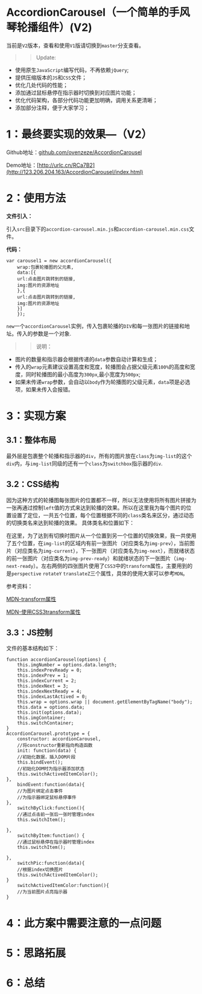 # AccordionCarousel（一个简单的手风琴轮播组件）(V2)
当前是`V2`版本，查看和使用`V1`版请切换到`master`分支查看。
>> Update:
* 使用原生`JavaScript`编写代码，不再依赖`jQuery`;
* 提供压缩版本的`JS`和`CSS`文件；
* 优化几处代码的性能；
* 添加通过鼠标悬停在指示器时切换到对应图片功能；
* 优化代码架构，各部分代码功能更加明确，调用关系更清晰；
* 添加部分注释，便于大家学习；

# 1：最终要实现的效果—（V2）
Github地址：[github.com/ovenzeze/AccordionCarousel](https://github.com/ovenzeze/AccordionCarousel)

Demo地址：[http://urlc.cn/RCa7B2](http://123.206.204.163/AccordionCarousel/index.html)
# 2：使用方法
**文件引入：**  

引入`src`目录下的`accordion-carousel.min.js`和`accordion-carousel.min.css`文件。  

**代码：**  

```
var carousel1 = new accordionCarousel({
    wrap:包裹轮播图的父元素,
    data:[{
    url:点击图片跳转到的链接,
    img:图片的资源地址
    },{
    url:点击图片跳转到的链接,
    img:图片的资源地址
    }]
    });
```
`new`一个`accordionCarousel`实例，传入包裹轮播的`DIV`和每一张图片的链接和地址。传入的参数是一个对象.
>> 说明：
* 图片的数量和指示器会根据传递的`data`参数自动计算和生成；
* 传入的`wrap`元素建议设置高度和宽度，轮播图会占据父级元素`100%`的高度和宽度，同时轮播图的最小高度为`300px`,最小宽度为`500px`;
* 如果未传递`wrap`参数，会自动以`body`作为轮播图的父级元素，`data`项是必选项，如果未传入会报错。

# 3：实现方案
## 3.1：整体布局

 最外层是包裹整个轮播和指示器的`div`，所有的图片放在`class`为`img-list`的这个`div`内，与`img-list`同级的还有一个`class`为`switchbox`指示器的`div`.
## 3.2：CSS结构
因为这种方式的轮播图每张图片的位置都不一样，所以无法使用将所有图片拼接为一张再通过控制`left`值的方式来达到轮播的效果。所以在这里我为每个图片的位置设置了定位，一共五个位置，每个位置根据不同的`class`类名来区分，通过动态的切换类名来达到轮播的效果。
具体类名和位置如下：


在这里，为了达到有切换时图片从一个位置到另一个位置的切换效果，我一共使用了五个位置，在`img-list`的区域内有前一张图片（对应类名为`img-prev`），当前图片（对应类名为`img-current`），下一张图片（对应类名为`img-next`），而就绪状态的前一张图片（对应类名为`img-prev-ready`）和就绪状态的下一张图片（`img-next-ready`）。左右两侧的四张图片使用了`CSS3`中的`transform`属性，主要用到的是`perspective` `rotateY` `translateZ`三个属性，具体的使用大家可以参考`MDN`。  

参考资料：

[MDN-transform属性](https://developer.mozilla.org/zh-CN/docs/Web/CSS/transform)

[MDN-使用CSS3transform属性](https://developer.mozilla.org/zh-CN/docs/Web/CSS/CSS_Transforms/Using_CSS_transforms)
## 3.3：JS控制
文件的基本结构如下：
```
function accordionCarousel(options) {
    this.imgNumber = options.data.length;
    this.indexPrevReady = 0;
    this.indexPrev = 1;
    this.indexCurrent = 2;
    this.indexNext = 3;
    this.indexNextReady = 4;
    this.indexLastActived = 0;
    this.wrap = options.wrap || document.getElementByTagName("body");
    this.data = options.data;
    this.init(options.data);
    this.imgContainer;
    this.switchContainer; 
}
AccordionCarousel.prototype = {
    constructor: accordionCarousel,
    //将constructor重新指向构造函数
    init: function(data) {
    //初始化数据，插入DOM片段
    this.bindEvent();
    //初始化DOM时为指示器添加状态
    this.switchActivedItemColor();
},
    bindEvent:function(data){
    //为图片绑定点击事件
    //为指示器绑定鼠标悬停事件
},
    switchByClick:function(){
    //通过点击前一张后一张时管理index
    this.switchItem();

},
    switchByItem:function() {
    //通过鼠标悬停在指示器时管理index
    this.switchItem();

},
    switchPic:function(data){
    //根据index切换图片
    this.switchActivedItemColor();
}
    switchActivedItemColor:function(){
    //为当前图片点亮指示器
}
```
# 4：此方案中需要注意的一点问题

# 5：思路拓展

# 6：总结

